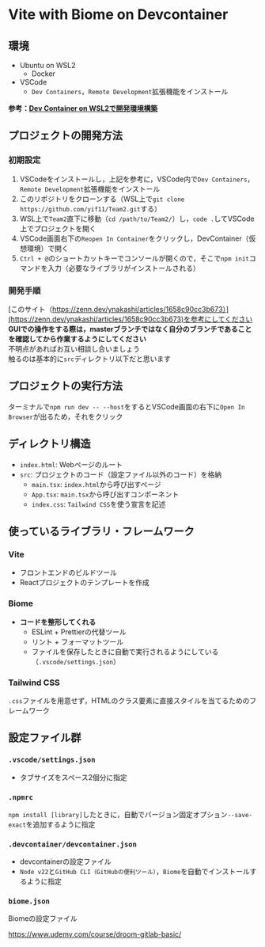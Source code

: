 # Vite with Biome on Devcontainer
## 環境
- Ubuntu on WSL2
  - Docker
- VSCode
  - `Dev Containers`，`Remote Development`拡張機能をインストール

**参考：[Dev Container on WSL2で開発環境構築](https://zenn.dev/ykdev/articles/14a108290e24f9)**

## プロジェクトの開発方法
### 初期設定
1. VSCodeをインストールし，上記を参考に，VSCode内で`Dev Containers`，`Remote Development`拡張機能をインストール
2. このリポジトリをクローンする（WSL上で`git clone https://github.com/yif11/Team2.git`する）
3. WSL上で`Team2`直下に移動（`cd /path/to/Team2/`）し，`code .`してVSCode上でプロジェクトを開く
4. VSCode画面右下の`Reopen In Container`をクリックし，DevContainer（仮想環境）で開く
5. `Ctrl + @`のショートカットキーでコンソールが開くので，そこで`npm init`コマンドを入力（必要なライブラリがインストールされる）

### 開発手順
[このサイト（https://zenn.dev/ynakashi/articles/1658c90cc3b673）](https://zenn.dev/ynakashi/articles/1658c90cc3b673)を参考にしてください  
**GUIでの操作をする際は，masterブランチではなく自分のブランチであることを確認してから作業するようにしてください**  
不明点があればお互い相談し合いましょう  
触るのは基本的に`src`ディレクトリ以下だと思います  

## プロジェクトの実行方法
ターミナルで`npm run dev -- --host`をするとVSCode画面の右下に`Open In Browser`が出るため，それをクリック

## ディレクトリ構造
- `index.html`: Webページのルート
- `src`: プロジェクトのコード（設定ファイル以外のコード）を格納
  - `main.tsx`: `index.html`から呼び出すページ
  - `App.tsx`: `main.tsx`から呼び出すコンポーネント
  - `index.css`: `Tailwind CSS`を使う宣言を記述

## 使っているライブラリ・フレームワーク
### Vite
- フロントエンドのビルドツール
- Reactプロジェクトのテンプレートを作成

### Biome
- **コードを整形してくれる**
  - ESLint + Prettierの代替ツール
  - リント + フォーマットツール
  - ファイルを保存したときに自動で実行されるようにしている（`.vscode/settings.json`）

### Tailwind CSS
`.css`ファイルを用意せず，HTMLのクラス要素に直接スタイルを当てるためのフレームワーク

## 設定ファイル群
### `.vscode/settings.json`
- タブサイズをスペース2個分に指定

### `.npmrc`
`npm install [library]`したときに，自動でバージョン固定オプション`--save-exact`を追加するように指定

### `.devcontainer/devcontainer.json`
- devcontainerの設定ファイル
- `Node v22`と`GitHub CLI（GitHubの便利ツール）`，`Biome`を自動でインストールするように指定

### `biome.json`
Biomeの設定ファイル



https://www.udemy.com/course/droom-gitlab-basic/